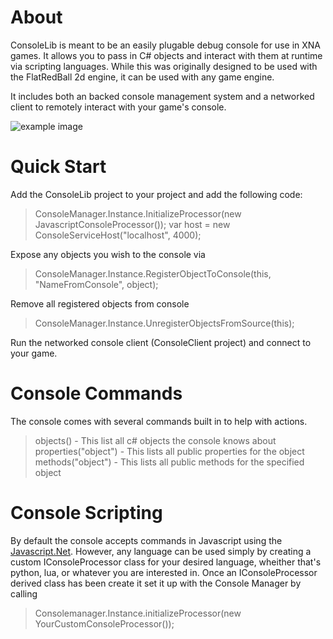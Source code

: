 About
=======
ConsoleLib is meant to be an easily plugable debug console for use in XNA games.  It allows you to pass in C# objects and interact with them at runtime via scripting languages.  While this was originally designed to be used with the FlatRedBall 2d engine, it can be used with any game engine. 

It includes both an backed console management system and a networked client to remotely interact with your game's console.

![example image](http://dl.dropbox.com/u/6753359/console5.PNG)

Quick Start
============
Add the ConsoleLib project to your project and add the following code:

> ConsoleManager.Instance.InitializeProcessor(new JavascriptConsoleProcessor());
> var host = new ConsoleServiceHost("localhost", 4000);

Expose any objects you wish to the console via

> ConsoleManager.Instance.RegisterObjectToConsole(this, "NameFromConsole", object);

Remove all registered objects from console

> ConsoleManager.Instance.UnregisterObjectsFromSource(this);

Run the networked console client (ConsoleClient project) and connect to your game.

Console Commands
================
The console comes with several commands built in to help with actions.

> objects() - This list all c# objects the console knows about
> properties("object") - This lists all public properties for the object
> methods("object") - This lists all public methods for the specified object

Console Scripting
================
By default the console accepts commands in Javascript using the [Javascript.Net](http://javascriptdotnet.codeplex.com/).  However, any language can be used simply by creating a custom IConsoleProcessor class for your desired language, wheither that's python, lua, or whatever you are interested in.  Once an IConsoleProcessor derived class has been create it set it up with the Console Manager by calling

> Consolemanager.Instance.initializeProcessor(new YourCustomConsoleProcessor());